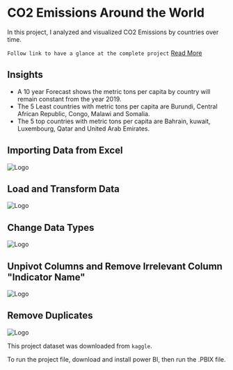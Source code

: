 # CO2 Emissions Around the World

In this project, I analyzed and visualized CO2 Emissions by countries over time. 

`Follow link to have a glance at the complete project` [Read More](https://njimonda.github.io/Co2EmissionDemo/)

## Insights

- A 10 year Forecast shows the metric tons per capita by country will remain constant from the year 2019.
- The 5 Least countries with metric tons per capita are Burundi, Central African Republic, Congo, Malawi and Somalia.
- The 5 top countries with metric tons per capita are Bahrain, kuwait, Luxembourg, Qatar and United Arab Emirates.

## Importing Data from Excel

![Logo](https://github.com/njimonda/CO2-Emissions-Analysis/blob/main/steps/1.png)

## Load and Transform Data

![Logo](https://github.com/njimonda/CO2-Emissions-Analysis/blob/main/steps/2.png)

## Change Data Types

![Logo](https://github.com/njimonda/CO2-Emissions-Analysis/blob/main/steps/3.png)

## Unpivot Columns and Remove Irrelevant Column "Indicator Name"

![Logo](https://github.com/njimonda/CO2-Emissions-Analysis/blob/main/steps/4.png)

## Remove Duplicates

![Logo](https://github.com/njimonda/CO2-Emissions-Analysis/blob/main/steps/5.png)


This project dataset was downloaded from `kaggle`. 


To run the project file, download and install power BI, then run the .PBIX file. 



